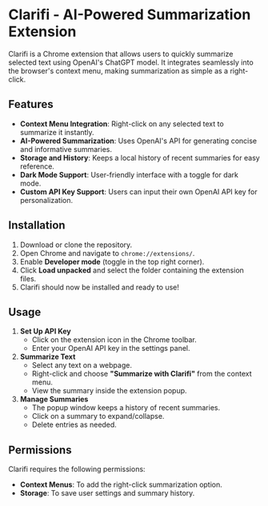# Clarifi - AI-Powered Summarization Extension

Clarifi is a Chrome extension that allows users to quickly summarize selected text using OpenAI's ChatGPT model. It integrates seamlessly into the browser's context menu, making summarization as simple as a right-click.

## Features
- **Context Menu Integration**: Right-click on any selected text to summarize it instantly.
- **AI-Powered Summarization**: Uses OpenAI's API for generating concise and informative summaries.
- **Storage and History**: Keeps a local history of recent summaries for easy reference.
- **Dark Mode Support**: User-friendly interface with a toggle for dark mode.
- **Custom API Key Support**: Users can input their own OpenAI API key for personalization.

## Installation
1. Download or clone the repository.
2. Open Chrome and navigate to `chrome://extensions/`.
3. Enable **Developer mode** (toggle in the top right corner).
4. Click **Load unpacked** and select the folder containing the extension files.
5. Clarifi should now be installed and ready to use!

## Usage
1. **Set Up API Key**
   - Click on the extension icon in the Chrome toolbar.
   - Enter your OpenAI API key in the settings panel.
2. **Summarize Text**
   - Select any text on a webpage.
   - Right-click and choose **"Summarize with Clarifi"** from the context menu.
   - View the summary inside the extension popup.
3. **Manage Summaries**
   - The popup window keeps a history of recent summaries.
   - Click on a summary to expand/collapse.
   - Delete entries as needed.

## Permissions
Clarifi requires the following permissions:
- **Context Menus**: To add the right-click summarization option.
- **Storage**: To save user settings and summary history.


